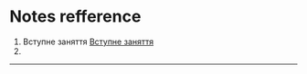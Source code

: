 # Notes refference

1. Вступне заняття [Вступне заняття](https://github.com/BobasB/it_college/blob/main/notes/1_lesson.md)
1.

---
